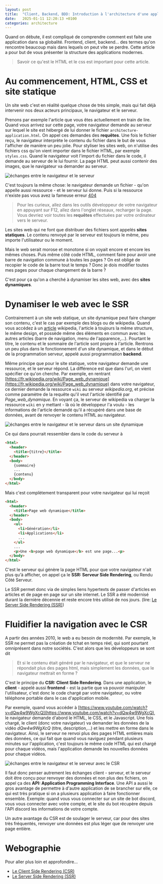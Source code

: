 ```yaml
---
layout: post
title:  "Client, Backend, BDD: Introduction à l'architecture d'une application"
date:   2025-01-11 12:20:13 +0100
categories: architecture
---
```


Quand on débute, il est compliqué de comprendre comment est faite une application dans sa globalité. Frontend, client, backend... des termes qu'on rencontre beaucoup mais dans lequels on peut vite se perdre. Cette article a pour but de vous présenter la structure des applications modernes.

> Savoir ce qu'est le HTML et le css est important pour cette article.

# Au commencement, HTML, CSS et site statique

Un site web c'est en réalité quelque chose de très simple, mais qui fait déjà intervenir nos deux acteurs principaux, le navigateur et le serveur.

Prenons par exemple l'article que vous êtes actuellement en train de lire. Quand vous arrivez sur cette page, votre navigateur demande au serveur sur lequel le site est hébergé de lui donner le fichier ``architecture-application.html``. On appel ces demandes des **requêtes**. Une fois le fichier reçu, le navigateur interprète le contenu du fichier dans le but de vous l'afficher de manière un peu jolie. Pour styliser les sites web, on n'utilise des fichiers css qu'on vient importer dans le fichier HTML, par exemple ``styles.css``. Quand le navigateur voit l'import du fichier dans le code, il demande au serveur de le lui fournir. La page HTML peut aussi contenir des images, que le navigateur va demander au serveur.

![échanges entre le navigateur et le serveur](./TODO)

C'est toujours la même chose: le navigateur demande un fichier - qu'on appelle aussi ressource - et le serveur lui donne. Puis si la ressource n'existe pas vous avez la fameuse erreur [404](lien_mort)

> Pour les curieux, allez dans les outils développeur de votre navigateur en appuyant sur F12, allez dans l'onglet réseaux, recharger la page. Vous devriez voir toutes les **requêtes** effectuées par votre ordinateur vers le serveur.

Les sites web qui ne font que distribuer des fichiers sont appelés **sites statiques**. Le contenu renvoyé par le serveur est toujours le même, peu importe l'utilisateur ou le moment.

Mais le web serait morose et monotone si on voyait encore et encore les mêmes choses. Puis même côté code HTML, comment faire pour avoir une barre de navigation commune à toutes les pages ? On est obligé de recopier le code de la barre tout le temps ? Donc je dois modifier toutes mes pages pour chaque changement de la barre ?

C'est pour ça qu'on a cherché à dynamiser les sites web, avec des **sites dynamiques**.

# Dynamiser le web avec le SSR

Contrairement à un site web statique, un site dynamique peut faire changer son contenu, c'est le cas par exemple des blogs ou de wikipedia. Quand vous accédez à un [article](https://fr.wikipedia.org/wiki/Page_web_dynamique) wikipedia, l'article à toujours la même structure, le même design, et possède même des éléments en commun avec les autres articles (barre de navigation, menu de l'apparence,...). Pourtant le titre, le contenu et le sommaire de l'article sont propre à l'article. Rentrons un peu plus dans le fonctionnement d'un site dynamique, et dans le début de la programmation serveur, appelé aussi programmation **backend**.

Même principe que pour le site statique, votre navigateur demande une ressource, et le serveur répond. La différence est que dans l'url, on vient spécifier ce qu'on cherche. Par exemple, en rentrant  [https://fr.wikipedia.org/wiki/Page_web_dynamique](https://fr.wikipedia.org/wiki/Page_web_dynamique) dans votre navigateur, ce dernier demande la ressource ``wiki`` au serveur *wikipedia.org*, et précise comme paramètre de la requête qu'il veut l'article identifié par *Page_web_dynamique*. En voyant ça, le serveur de wikipedia va charger la ressource ``wiki`` en y mettant - là où le développeur l'a voulu - les informations de l'article demandé qu'il a récupéré dans une base de données, avant de renvoyer le contenu HTML au navigateur.

![échanges entre le navigateur et le serveur dans un site dynamique](./TODO)

Ce qui dans pourrait ressembler dans le code du serveur à

```html
<html>
  <header>
    <title>{titre}</title>
  </header>
  <body>
    {sommaire}
    ...
    {contenu}
  </body>
</html>
```

Mais c'est complètement transparent pour votre navigateur qui lui reçoit

```html
<html>
  <header>
    <title>Page web dynamique</title>
  </header>
  <body>
    <ul>
      <li>Génération</li>
      <li>Applications</li>
      ...
    </ul>
    ...
    <p>Une <b>page web dynamique</b> est une page...<p>
  </body>
</html>
```

C'est le serveur qui génère la page HTML pour que votre navigateur n'ait plus qu'à afficher, on appel ça le **SSR: Serveur Side Rendering**, ou Rendu Côté Serveur.

Le SSR permet donc via de simples liens hypertexts de passer d'articles en articles et de page en page sur un site internet. Le SSR a été modernisé durant la dernière décennie et reste encore très utilisé de nos jours. (lire: [Le Server Side Rendering (SSR)](https://technologies.insign.fr/articles/les-differents-modes-de-rendu-dun-site-web-1-4))

# Fluidifier la navigation avec le CSR

A partir des années 2010, le web a eu besoin de modernité. Par exemple, le SSR ne permet pas la création de tchat en temps réel, qui sont pourtant omniprésent dans notre sociétés. C'est alors que les développeurs se sont dit

> Et si le contenu était généré par le navigateur, et que le serveur ne répondait plus des pages html, mais simplement les données, que le navigateur mettrait en forme ?

C'est le principe du **CSR: Client Side Rendering**. Dans une application, le **client** - appelé aussi **frontend** - est la partie que va pouvoir manipuler l'utilisateur, c'est donc le code chargé par votre navigateur, ou votre téléphone portable dans le cas d'application mobile.

Par exemple, quand vous accéder à [https://www.youtube.com/watch?v=dQw4w9WgXcQ](https://www.youtube.com/watch?v=dQw4w9WgXcQ), le navigateur demande d'abord le HTML, le CSS, et le Javascript. Une fois chargé, le client (donc votre navigateur) va demander les données de la vidéo *dQw4w9WgXcQ* (titre, description,...) et les mettre en forme dans le navigateur. Ainsi, le serveur ne renvoi plus des pages HTML entières mais des données, ce qui fait que quand vous naviguez pendant plusieurs minutes sur l'application, c'est toujours le même code HTML qui est chargé pour chaque vidéos, mais l'application demande les nouvelles données pour chaque vidéos.

![échanges entre le navigateur et le serveur avec le CSR](./TODO)

Il faut donc penser autrement les échanges client - serveur, et le serveur doit être conçu pour renvoyer des données et non plus des fichiers, on appel ça des **API: Application Programming Interface**. Une API a aussi le gros avantage de permettre à d'autre application de se brancher sur elle, ce qui est très pratique si on a plusieurs application à faire fonctionner ensemble. Exemple: quand vous vous connecter sur un site de bot discord, vous vous connecter avec votre compte, et le site du bot récupère depuis l'API discord les informations de votre compte.

Un autre avantage du CSR est de soulager le serveur, car pour des sites très fréquentés, renvoyer une données est plus léger que de renvoyer une page entière.

# Webographie

Pour aller plus loin et approfondire...

- [Le Client Side Rendering (CSR)](https://technologies.insign.fr/articles/client-side-rendering-csr)
- [Le Server Side Rendering (SSR)](https://technologies.insign.fr/articles/les-differents-modes-de-rendu-dun-site-web-1-4)